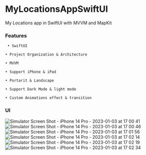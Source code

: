 # MyLocationsAppSwiftUI

My Locations app in SwiftUI with MVVM and MapKit

 
 ### Features
 
 	 • SwiftUI
  
 	• Project Organization & Architecture	
	
	• MVVM 
	
 	• Support iPhone & iPad
	
 	• Portarit & Landscape
	
	• Support Dark Mode & light mode 
	
	• Custom Animations effect & transition 
	
	
  
### UI 
![Simulator Screen Shot - iPhone 14 Pro - 2023-01-03 at 17 00 41](https://user-images.githubusercontent.com/41602889/211489338-e4d08990-2e80-4e57-881c-da1333e2a022.png)
![Simulator Screen Shot - iPhone 14 Pro - 2023-01-03 at 17 00 46](https://user-images.githubusercontent.com/41602889/211489378-178d0ae6-4e40-4f97-af16-c4a91e4be9d2.png)
![Simulator Screen Shot - iPhone 14 Pro - 2023-01-03 at 17 01 56](https://user-images.githubusercontent.com/41602889/211489404-7acd70eb-f4b2-4e21-bf1a-1ee6c37ad869.png)
![Simulator Screen Shot - iPhone 14 Pro - 2023-01-03 at 17 02 14](https://user-images.githubusercontent.com/41602889/211489464-e9f38c86-d90d-4b7e-89ab-90942cadbf25.png)
![Simulator Screen Shot - iPhone 14 Pro - 2023-01-03 at 17 02 19](https://user-images.githubusercontent.com/41602889/211489482-07dee4b1-6c1a-4e10-a369-e6425dddfa99.png)
![Simulator Screen Shot - iPhone 14 Pro - 2023-01-03 at 17 02 34](https://user-images.githubusercontent.com/41602889/211489488-c5e48d83-67a5-435d-87ca-f3d9cf47f2ed.png)
